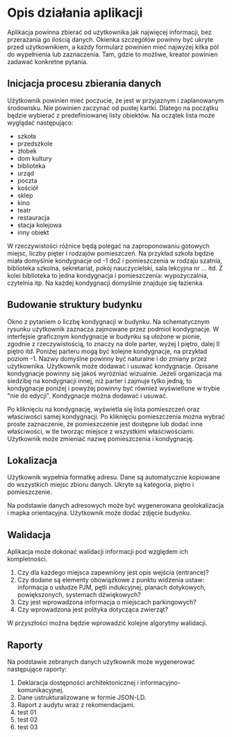 # Opis działania aplikacji

Aplikacja powinna zbierać od użytkownika jak najwięcej informacji, bez przerażania go ilością danych. Okienka szczegółów powinny być ukryte przed użytkownikiem, a każdy formularz powinien mieć najwyżej kilka pól do wypełnienia lub zaznaczenia. Tam, gdzie to możliwe, kreator powinien zadawać konkretne pytania.

## Inicjacja procesu zbierania danych

Użytkownik powinien mieć poczucie, że jest w przyjaznym i zaplanowanym środowisku. Nie powinien zaczynać od pustej kartki. Dlatego na początku będzie wybierać z predefiniowanej listy obiektów. Na oczątek lista może wyglądać następująco:

* szkoła
* przedszkole
* żłobek
* dom kultury
* biblioteka
* urząd
* poczta
* kościół
* sklep
* kino
* teatr
* restauracja
* stacja kolejowa
* inny obiekt

W rzeczywistości różnice będą polegać na zaproponowaniu gotowych miejsc, liczby pięter i rodzajów pomieszczeń. Na przykład szkoła będzie miała domyślnie kondygnacje od -1 do2 i pomieszczenia w rodzaju szatnia, biblioteka szkolna, sekretariat, pokój nauczycielski, sala lekcyjna nr ... itd. Z kolei biblioteka to jedna kondygnacja i pomieszczenia: wypożyczalnia, czytelnia itp. Na każdej kondygnacji domyślnie znajduje się łazienka.

## Budowanie struktury budynku

Okno z pytaniem o liczbę kondygnacji w budynku. Na schematycznym rysunku użytkownik zaznacza zajmowane przez podmiot kondygnacje. W interfejsie graficznym kondygnacje w budynku są ułożone w pionie, zgodnie z rzeczywistością, to znaczy na dole parter, wyżej I piętro, dalej II piętro itd. Poniżej parteru mogą być kolejne kondygnacje, na przykład poziom -1. Nazwy domyślne powinny być naturalne i do zmiany przez użytkownika. Użytkownik może dodawać i usuwać kondygnacje. Opisane kondygnacje powinny się jakoś wyróżniać wizualnie. Jeżeli organizacja ma siedzibę na kondygnacji innej, niż parter i zajmuje tylko jedną, to kondygnacje poniżej i powyżej powinny być również wyświetlone w trybie "nie do edycji". Kondygnacje można dodawać i usuwać.

Po kliknięciu na kondygnację, wyświetla się lista pomieszczeń oraz właściwości samej kondygnacji. Po kliknięciu pomieszczenia można wybrać proste zaznaczenie, że pomieszczenie jest dostępne lub dodać inne właściwości, w tle tworząc miejsce z wszystkimi właściwościami. Użytkownik może zmieniać nazwę pomieszczenia i kondygnację.

## Lokalizacja

Użytkownik wypełnia formatkę adresu. Dane są automatycznie kopiowane do wszystkich miejsc zbioru danych. Ukryte są kategoria, piętro i pomieszczenie.

Na podstawie danych adresowych może być wygenerowana geolokalizacja i mapka orientacyjna. Użytkownik może dodać zdjęcie budynku.


## Walidacja

Aplikacja może dokonać walidacji informacji pod względem ich kompletności.

1. Czy dla każdego miejsca zapewniony jest opis wejścia (entrance)?
2. Czy dodane są elementy obowiązkowe z punktu widzenia ustaw: informacja o usłudze PJM, pętli indukcyjnej, planach dotykowych, powiększonych, systemach dźwiękowych?
3. Czy jest wprowadzona informacja o miejscach parkingowych?
4. Czy wprowadzona jest polityka dotycząca zwierząt?

W przyszłości można będzie wprowadzić kolejne algorytmy walidacji.

## Raporty

Na podstawie zebranych danych użytkownik może wygenerować następujące raporty:

1. Deklaracja dostępności architektonicznej i informacyjno-komunikacyjnej.
2. Dane ustrukturalizowane w formie JSON-LD.
3. Raport z audytu wraz z rekomendacjami.
4. test 01
5. test 02
6. test 03

